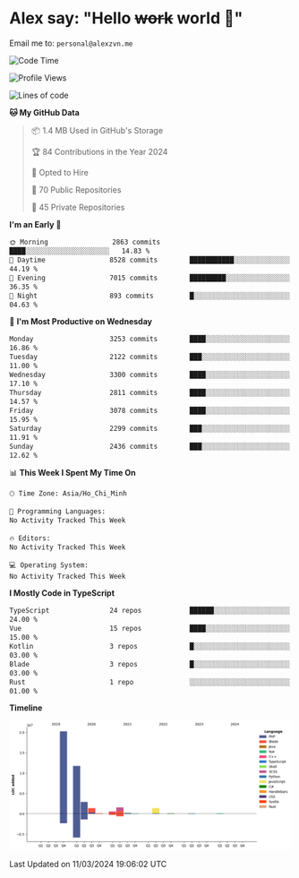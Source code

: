 # Alex say: "Hello ~~work~~ world 🐾"
Email me to: `personal@alexzvn.me`

<!--START_SECTION:waka-->
![Code Time](http://img.shields.io/badge/Code%20Time-1%2C066%20hrs%2055%20mins-blue)

![Profile Views](http://img.shields.io/badge/Profile%20Views-0-blue)

![Lines of code](https://img.shields.io/badge/From%20Hello%20World%20I%27ve%20Written-40.3%20million%20lines%20of%20code-blue)

**🐱 My GitHub Data** 

> 📦 1.4 MB Used in GitHub's Storage 
 > 
> 🏆 84 Contributions in the Year 2024
 > 
> 💼 Opted to Hire
 > 
> 📜 70 Public Repositories 
 > 
> 🔑 45 Private Repositories 
 > 
**I'm an Early 🐤** 

```text
🌞 Morning                2863 commits        ████░░░░░░░░░░░░░░░░░░░░░   14.83 % 
🌆 Daytime                8528 commits        ███████████░░░░░░░░░░░░░░   44.19 % 
🌃 Evening                7015 commits        █████████░░░░░░░░░░░░░░░░   36.35 % 
🌙 Night                  893 commits         █░░░░░░░░░░░░░░░░░░░░░░░░   04.63 % 
```
📅 **I'm Most Productive on Wednesday** 

```text
Monday                   3253 commits        ████░░░░░░░░░░░░░░░░░░░░░   16.86 % 
Tuesday                  2122 commits        ███░░░░░░░░░░░░░░░░░░░░░░   11.00 % 
Wednesday                3300 commits        ████░░░░░░░░░░░░░░░░░░░░░   17.10 % 
Thursday                 2811 commits        ████░░░░░░░░░░░░░░░░░░░░░   14.57 % 
Friday                   3078 commits        ████░░░░░░░░░░░░░░░░░░░░░   15.95 % 
Saturday                 2299 commits        ███░░░░░░░░░░░░░░░░░░░░░░   11.91 % 
Sunday                   2436 commits        ███░░░░░░░░░░░░░░░░░░░░░░   12.62 % 
```


📊 **This Week I Spent My Time On** 

```text
🕑︎ Time Zone: Asia/Ho_Chi_Minh

💬 Programming Languages: 
No Activity Tracked This Week

🔥 Editors: 
No Activity Tracked This Week

💻 Operating System: 
No Activity Tracked This Week
```

**I Mostly Code in TypeScript** 

```text
TypeScript               24 repos            ██████░░░░░░░░░░░░░░░░░░░   24.00 % 
Vue                      15 repos            ████░░░░░░░░░░░░░░░░░░░░░   15.00 % 
Kotlin                   3 repos             █░░░░░░░░░░░░░░░░░░░░░░░░   03.00 % 
Blade                    3 repos             █░░░░░░░░░░░░░░░░░░░░░░░░   03.00 % 
Rust                     1 repo              ░░░░░░░░░░░░░░░░░░░░░░░░░   01.00 % 
```



**Timeline**

![Lines of Code chart](https://raw.githubusercontent.com/alexzvn/alexzvn/main/assets/bar_graph.png)


 Last Updated on 11/03/2024 19:06:02 UTC
<!--END_SECTION:waka-->
